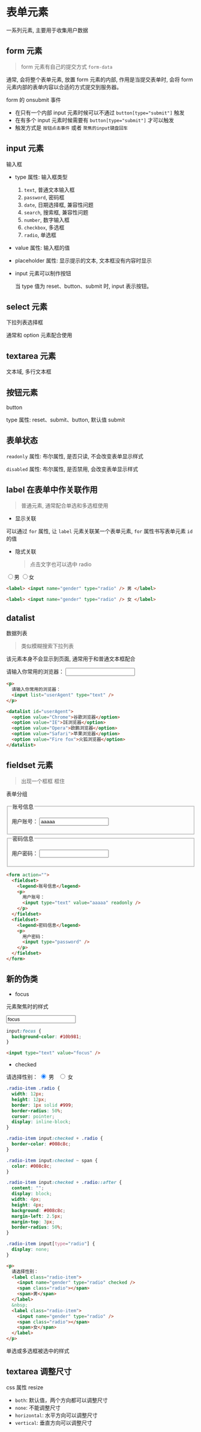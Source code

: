# 表单元素

<style>
  @import "/style/form.css"
</style>

一系列元素, 主要用于收集用户数据

## form 元素

> form 元素有自己的提交方式 `form-data`

通常, 会将整个表单元素, 放置 form 元素的内部, 作用是当提交表单时, 会将 form 元素内部的表单内容以合适的方式提交到服务器。

form 的 <span class="cor-tip">onsubmit</span> 事件

- 在只有一个内部 input 元素时候可以不通过 `button[type="submit"]` 触发
- 在有多个 input 元素时候需要有 `button[type="submit"]` 才可以触发
- 触发方式是 `按钮点击事件` 或者 `聚焦的input键盘回车`

## input 元素

输入框

- type 属性: 输入框类型

  1. `text`, 普通文本输入框
  2. `password`, 密码框
  3. `date`, 日期选择框, 兼容性问题
  4. `search`, 搜索框, 兼容性问题
  5. `number`, 数字输入框
  6. `checkbox`, 多选框
  7. `radio`, 单选框

- value 属性: 输入框的值

- placeholder 属性: 显示提示的文本, 文本框没有内容时显示

- input 元素可以制作按钮

  当 type 值为 reset、button、submit 时, input 表示按钮。

## select 元素

下拉列表选择框

通常和 option 元素配合使用

## textarea 元素

文本域, 多行文本框

## 按钮元素

button

type 属性: reset、submit、button, 默认值 submit

## 表单状态

`readonly` 属性: 布尔属性, 是否只读, 不会改变表单显示样式

`disabled` 属性: 布尔属性, 是否禁用, 会改变表单显示样式

## label 在表单中作关联作用

> 普通元素, 通常配合单选和多选框使用

- 显示关联

可以通过 `for` 属性, 让 `label` 元素关联某一个表单元素, `for` 属性书写表单元素 `id` 的值

- 隐式关联
  > 点击文字也可以选中 radio

<label>
    <input name="gender" type="radio">男
</label>

<label>
    <input name="gender" type="radio">女
</label>

```html
<label> <input name="gender" type="radio" /> 男 </label>

<label> <input name="gender" type="radio" /> 女 </label>
```

## datalist

数据列表

> 类似模糊搜索下拉列表

该元素本身不会显示到页面, 通常用于和普通文本框配合

<p>
    请输入你常用的浏览器：
    <input list="userAgent" type="text">
</p>

<datalist id="userAgent">
    <option value="Chrome">谷歌浏览器</option>
    <option value="IE">IE浏览器</option>
    <option value="Opera">欧鹏浏览器</option>
    <option value="Safari">苹果浏览器</option>
    <option value="Fire fox">火狐浏览器</option>
</datalist>

```html
<p>
  请输入你常用的浏览器：
  <input list="userAgent" type="text" />
</p>

<datalist id="userAgent">
  <option value="Chrome">谷歌浏览器</option>
  <option value="IE">IE浏览器</option>
  <option value="Opera">欧鹏浏览器</option>
  <option value="Safari">苹果浏览器</option>
  <option value="Fire fox">火狐浏览器</option>
</datalist>
```

## fieldset 元素

> 出现一个框框 框住

表单分组

<form action="">
  <fieldset>
    <legend>账号信息</legend>
    <p>
      用户账号：
      <input type="text" value="aaaaa" readonly>
    </p>
     </fieldset>
    <fieldset>
    <legend>密码信息</legend>
    <p>
      用户密码：
      <input type="password">
    </p>
  </fieldset>
</form>

```html
<form action="">
  <fieldset>
    <legend>账号信息</legend>
    <p>
      用户账号：
      <input type="text" value="aaaaa" readonly />
    </p>
  </fieldset>
  <fieldset>
    <legend>密码信息</legend>
    <p>
      用户密码：
      <input type="password" />
    </p>
  </fieldset>
</form>
```

## 新的伪类

- focus

元素聚焦时的样式

 <input type="text" value="focus">

```css
input:focus {
  background-color: #10b981;
}
```

```html
<input type="text" value="focus" />
```

- checked

<p>
    请选择性别：
    <label class="radio-item">
        <input name="gender" type="radio" checked>
        <span class="radio"></span>
        <span>男</span>
    </label>
    &nbsp;
    <label class="radio-item">
        <input name="gender" type="radio">
        <span class="radio"></span>
        <span>女</span>
    </label>
</p>

```css
.radio-item .radio {
  width: 12px;
  height: 12px;
  border: 1px solid #999;
  border-radius: 50%;
  cursor: pointer;
  display: inline-block;
}

.radio-item input:checked + .radio {
  border-color: #008c8c;
}

.radio-item input:checked ~ span {
  color: #008c8c;
}

.radio-item input:checked + .radio::after {
  content: "";
  display: block;
  width: 4px;
  height: 4px;
  background: #008c8c;
  margin-left: 2.5px;
  margin-top: 3px;
  border-radius: 50%;
}

.radio-item input[type="radio"] {
  display: none;
}
```

```html
<p>
  请选择性别：
  <label class="radio-item">
    <input name="gender" type="radio" checked />
    <span class="radio"></span>
    <span>男</span>
  </label>
  &nbsp;
  <label class="radio-item">
    <input name="gender" type="radio" />
    <span class="radio"></span>
    <span>女</span>
  </label>
</p>
```

单选或多选框被选中的样式

## textarea 调整尺寸

css 属性 resize

- `both`: 默认值，两个方向都可以调整尺寸
- `none`: 不能调整尺寸
- `horizontal`: 水平方向可以调整尺寸
- `vertical`: 垂直方向可以调整尺寸
